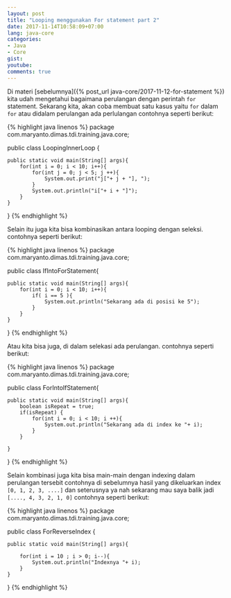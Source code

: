 ```yaml
---
layout: post
title: "Looping menggunakan For statement part 2"
date: 2017-11-14T10:58:09+07:00
lang: java-core
categories:
- Java
- Core
gist: 
youtube: 
comments: true
---
```



Di materi [sebelumnya]({% post_url java-core/2017-11-12-for-statement %}) kita udah mengetahui bagaimana perulangan dengan perintah `for` statement. Sekarang kita, akan coba membuat satu kasus yaitu `for` dalam `for` atau didalam perulangan ada perlulangan contohnya seperti berikut:

{% highlight java linenos %}
package com.maryanto.dimas.tdi.training.java.core;

public class LoopingInnerLoop {

    public static void main(String[] args){
        for(int i = 0; i < 10; i++){
            for(int j = 0; j < 5; j ++){
                System.out.print("j["+ j + "], ");
            }
            System.out.println("i["+ i + "]");
        }
    }
}
{% endhighlight %}

Selain itu juga kita bisa kombinasikan antara looping dengan seleksi. contohnya seperti berikut:

{% highlight java linenos %}
package com.maryanto.dimas.tdi.training.java.core;

public class IfIntoForStatement{

    public static void main(String[] args){
        for(int i = 0; i < 10; i++){
            if( i == 5 ){
                System.out.println("Sekarang ada di posisi ke 5");
            }
        }
    }
}
{% endhighlight %}

Atau kita bisa juga, di dalam selekasi ada perulangan. contohnya seperti berikut:

{% highlight java linenos %}
package com.maryanto.dimas.tdi.training.java.core;

public class ForIntoIfStatement{

    public static void main(String[] args){
        boolean isRepeat = true;
        if(isRepeat) {
            for(int i = 0; i < 10; i ++){
                System.out.println("Sekarang ada di index ke "+ i);
            }
        }

    }
}
{% endhighlight %}

Selain kombinasi juga kita bisa main-main dengan indexing dalam perulangan tersebit contohnya di sebelumnya hasil yang dikeluarkan index `[0, 1, 2, 3, ....]` dan seterusnya ya nah sekarang mau saya balik jadi `[...., 4, 3, 2, 1, 0]` contohnya seperti berikut:

{% highlight java linenos %}
package com.maryanto.dimas.tdi.training.java.core;

public class ForReverseIndex {

    public static void main(String[] args){

        for(int i = 10 ; i > 0; i--){
            System.out.println("Indexnya "+ i);
        }
    }
}
{% endhighlight %}
